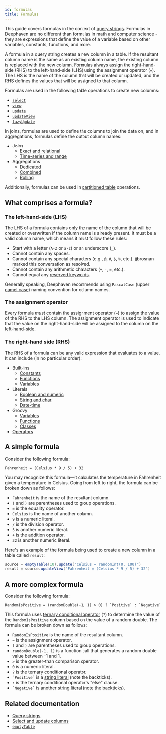 ```yaml
---
id: formulas
title: Formulas
---
```


This guide covers formulas in the context of [query strings](./query-string-overview.md). Formulas in Deephaven are no different than formulas in math and computer science - they are expressions that define the value of a variable based on other variables, constants, functions, and more.

A formula in a query string creates a new column in a table. If the resultant column name is the same as an existing column name, the existing column is replaced with the new column. Formulas always assign the right-hand-side (RHS) to the left-hand-side (LHS) using the assignment operator (`=`). The LHS is the name of the column that will be created or updated, and the RHS defines the values that will be assigned to that column.

Formulas are used in the following table operations to create new columns:

- [`select`](../reference/table-operations/select/select.md)
- [`view`](../reference/table-operations/select/view.md)
- [`update`](../reference/table-operations/select/update.md)
- [`updateView`](../reference/table-operations/select/update-view.md)
- [`lazyUpdate`](../reference/table-operations/select/lazy-update.md)

In joins, formulas are used to define the columns to join the data on, and in aggregations, formulas define the output column names:

- Joins
  - [Exact and relational](./joins-exact-relational.md)
  - [Time-series and range](./joins-timeseries-range.md)
- Aggregations
  - [Dedicated](./dedicated-aggregations.md)
  - [Combined](./combined-aggregations.md)
  - [Rolling](./rolling-calculations.md)

Additionally, formulas can be used in [partitioned table](./partitioned-tables.md) operations.

## What comprises a formula?

### The left-hand-side (LHS)

The LHS of a formula contains only the name of the column that will be created or overwritten if the column name is already present. It must be a valid column name, which means it must follow these rules:

- Start with a letter (`A-Z` or `a-z`) or an underscore (`_`).
- Cannot contain any spaces.
- Cannot contain any special characters (e.g., `@`, `#`, `$`, `%`, etc.).
  jjbrosnan marked this conversation as resolved.
- Cannot contain any arithmetic characters (`+`, `-`, `=`, etc.).
- Cannot equal any [reserved keywords](https://docs.oracle.com/javase/tutorial/java/nutsandbolts/_keywords.html).

Generally speaking, Deephaven recommends using `PascalCase` (upper [camel case](https://en.wikipedia.org/wiki/Camel_case)) naming convention for column names.

### The assignment operator

Every formula _must_ contain the assignment operator (`=`) to assign the value of the RHS to the LHS column. The assignment operator is used to indicate that the value on the right-hand-side will be assigned to the column on the left-hand-side.

### The right-hand side (RHS)

The RHS of a formula can be any valid expression that evaluates to a value. It can include (in no particular order):

- Built-ins
  - [Constants](./built-in-constants.md)
  - [Functions](./built-in-functions.md)
  - [Variables](./built-in-variables.md)
- Literals
  - [Boolean and numeric](./boolean-numeric-literals.md)
  - [String and char](./string-char-literals.md)
  - [Date-time](./date-time-literals.md)
- Groovy
  - [Variables](./groovy-variables.md)
  - [Functions](./groovy-closures.md)
  - [Classes](./groovy-classes.md)
- [Operators](./operators.md)

## A simple formula

Consider the following formula:

```text
Fahrenheit = (Celsius * 9 / 5) + 32
```

You may recognize this formula—it calculates the temperature in Fahrenheit given a temperature in Celsius. Going from left to right, the formula can be broken down as follows:

- `Fahrenheit` is the name of the resultant column.
- `(` and `)` are parentheses used to group operations.
- `=` is the equality operator.
- `Celsius` is the name of another column.
- `9` is a numeric literal.
- `/` is the division operator.
- `5` is another numeric literal.
- `+` is the addition operator.
- `32` is another numeric literal.

Here's an example of the formula being used to create a new column in a table called `result`:

```groovy order=result,source
source = emptyTable(10).update("Celsius = randomInt(0, 100)")
result = source.updateView("Fahrenheit = (Celsius * 9 / 5) + 32")
```

## A more complex formula

Consider the following formula:

```text
RandomIsPositive = (randomDouble(-1, 1) > 0) ? `Positive` : `Negative`
```

This formula uses [ternary conditional operator](./ternary-if-how-to.md) (`?`) to determine the value of the `RandomIsPositive` column based on the value of a random double. The formula can be broken down as follows:

- `RandomIsPositive` is the name of the resultant column.
- `=` is the assignment operator.
- `(` and `)` are parentheses used to group operations.
- `randomDouble(-1, 1)` is a function call that generates a random double value between -1 and 1.
- `>` is the greater-than comparison operator.
- `0` is a numeric literal.
- `?` is the ternary conditional operator.
- `` `Positive` `` is a [string literal](./string-char-literals.md) (note the backticks).
- `:` is the ternary conditional operator's "else" clause.
- `` `Negative` `` is another [string literal](./string-char-literals.md) (note the backticks).

## Related documentation

- [Query strings](./query-string-overview.md)
- [Select and update columns](./use-select-view-update.md)
- [`emptyTable`](../reference/table-operations/create/emptyTable.md)
